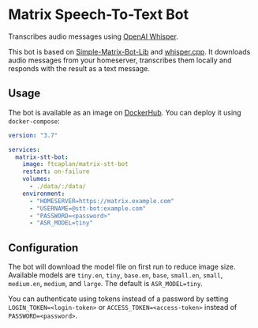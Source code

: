 # Matrix Speech-To-Text Bot

Transcribes audio messages using [OpenAI Whisper](https://github.com/openai/whisper).

This bot is based on [Simple-Matrix-Bot-Lib](https://github.com/i10b/simplematrixbotlib) and [whisper.cpp](https://github.com/ggerganov/whisper.cpp). It downloads audio messages from your homeserver, transcribes them locally and responds with the result as a text message.

## Usage

The bot is available as an image on [DockerHub](https://hub.docker.com/r/ftcaplan/matrix-stt-bot).
You can deploy it using `docker-compose`:

```yaml
version: "3.7"

services:
  matrix-stt-bot:
    image: ftcaplan/matrix-stt-bot
    restart: on-failure
    volumes:
      - ./data/:/data/
    environment:
      - "HOMESERVER=https://matrix.example.com"
      - "USERNAME=@stt-bot:example.com"
      - "PASSWORD=<password>"
      - "ASR_MODEL=tiny"
```

## Configuration
The bot will download the model file on first run to reduce image size. Available models are `tiny.en`, `tiny`, `base.en`, `base`, `small.en`, `small`, `medium.en`, `medium`, and `large`. The default is `ASR_MODEL=tiny`.

You can authenticate using tokens instead of a password by setting `LOGIN_TOKEN=<login-token>` or `ACCESS_TOKEN=<access-token>` instead of `PASSWORD=<password>`.